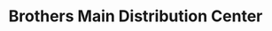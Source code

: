 ---
title: "Brothers Main Distribution Center"
url: /madison/brothers-main-distribution-center/
shop: appliance
---